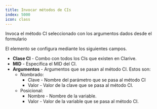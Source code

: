 ```yaml
---
title: Invocar métodos de CIs
index: 5000
icon: class
---
```


Invoca el método CI seleccionado con los argumentos dados desde el formulario

El elemento se configura mediante los siguientes campos.

- **Clase CI** - Combo con todos los CIs que existen en Clarive.
- **MID** - Especifica el MID del CI.
- **Argumentos** - Argumentos que se pasan al método CI. Estos son:
  - Nombrado:
      - Clave - Nombre del parámetro que se pasa al método CI
      - Valor - Valor de la clave que se pasa al método CI.
  - Posicional:
      - Nombre - Nombre de la variable.
      - Valor - Valor de la variable que se pasa al método CI.